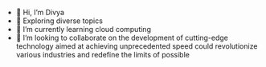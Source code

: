 - 👋 Hi, I’m Divya
- 👀 Exploring diverse topics
- 🌱 I’m currently learning cloud computing
- 💞️ I’m looking to collaborate on the development of cutting-edge technology aimed at achieving unprecedented speed could revolutionize various industries and redefine the limits of possible



